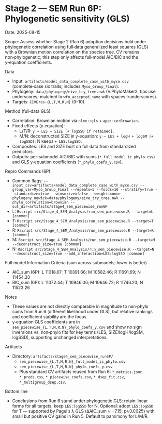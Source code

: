 # Stage 2 — SEM Run 6P: Phylogenetic sensitivity (GLS)

Date: 2025-08-15

Scope: Assess whether Stage 2 (Run 6) adoption decisions hold under phylogenetic correlation using full‑data generalized least squares (GLS) with a Brownian motion correlation on the species tree. CV remains non‑phylogenetic; this step only affects full‑model AIC/BIC and the y‑equation coefficients.

Data
- Input: `artifacts/model_data_complete_case_with_myco.csv` (complete‑case six traits; includes `Myco_Group_Final`).
- Phylogeny: `data/phylogeny/eive_try_tree.nwk` (V.PhyloMaker2, tips use underscores; matched to `wfo_accepted_name` with spaces→underscores).
- Targets: `EIVEres-{L,T,M,R,N}` (0–10).

Method (full‑data GLS)
- Correlation: Brownian motion via `nlme::gls` + `ape::corBrownian`.
- Fixed effects (y‑equation):
  - L/T/R: `y ~ LES + SIZE [+ logSSD if retained]`.
  - M/N: deconstructed SIZE in y‑equation: `y ~ LES + logH + logSM [+ logSSD]`; N keeps `+ LES:logSSD`.
- Composites: LES and SIZE built on full data from standardized predictors.
- Outputs: per‑submodel AIC/BIC with sums (`*_full_model_ic_phylo.csv`) and GLS y‑equation coefficients (`*_phylo_coefs_y.csv`).

Repro Commands (6P)
- Common flags: `--input_csv=artifacts/model_data_complete_case_with_myco.csv --group_var=Myco_Group_Final --repeats=5 --folds=10 --stratify=true --standardize=true --winsorize=false --weights=none --phylogeny_newick=data/phylogeny/eive_try_tree.nwk --phylo_correlation=brownian --out_dir=artifacts/stage4_sem_piecewise_run6P`
- L: `Rscript src/Stage_4_SEM_Analysis/run_sem_piecewise.R --target=L [common]`
- T: `Rscript src/Stage_4_SEM_Analysis/run_sem_piecewise.R --target=T [common]`
- R: `Rscript src/Stage_4_SEM_Analysis/run_sem_piecewise.R --target=R [common]`
- M: `Rscript src/Stage_4_SEM_Analysis/run_sem_piecewise.R --target=M --deconstruct_size=true [common]`
- N: `Rscript src/Stage_4_SEM_Analysis/run_sem_piecewise.R --target=N --deconstruct_size=true --add_interaction=LES:logSSD [common]`

Full‑model Information Criteria (sum across submodels; lower is better)
- AIC_sum (6P): L 11018.07; T 10891.66; M 10582.46; R 11691.99; N 11454.30
- BIC_sum (6P): L 11072.44; T 10946.06; M 10646.72; R 11746.20; N 11523.26

Notes
- These values are not directly comparable in magnitude to non‑phylo sums from Run 6 (different likelihood under GLS), but relative rankings and coefficient stability are the focus.
- y‑equation GLS coefficients are in `sem_piecewise_{L,T,M,R,N}_phylo_coefs_y.csv` and show no sign inversions vs. non‑phylo fits for key terms (LES, SIZE/logH/logSM, logSSD), supporting unchanged interpretations.

Artifacts
- Directory: `artifacts/stage4_sem_piecewise_run6P/`
  - `sem_piecewise_{L,T,M,R,N}_full_model_ic_phylo.csv`
  - `sem_piecewise_{L,T,M,R,N}_phylo_coefs_y.csv`
  - Plus standard CV artifacts reused from Run 6: `*_metrics.json`, `*_preds.csv`, `*_piecewise_coefs.csv`, `*_dsep_fit.csv`, `*_multigroup_dsep.csv`.

Bottom line
- Conclusions from Run 6 stand under phylogenetic GLS: retain linear forms for all targets; keep `LES:logSSD` for N. Optional: adopt `LES:logSSD` for T — supported by Pagel’s λ GLS (ΔAIC_sum ≈ −7.15; p≈0.0025) with small but positive CV gains in Run 5. Default to parsimony for L/M/R.
